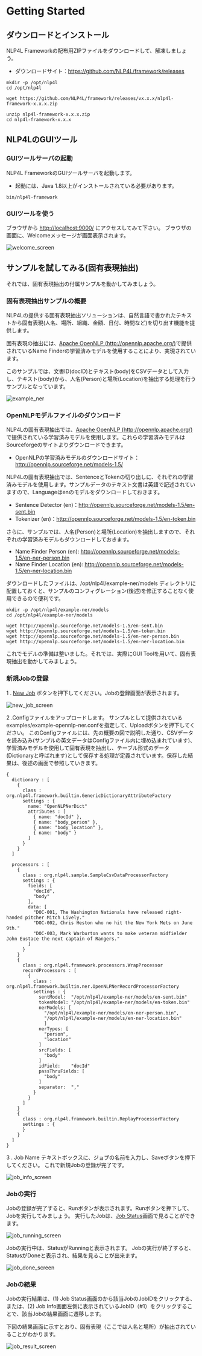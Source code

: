 # Getting Started

## ダウンロードとインストール

NLP4L Frameworkの配布用ZIPファイルをダウンロードして、解凍しましょう。


* ダウンロードサイト：https://github.com/NLP4L/framework/releases

```shell
mkdir -p /opt/nlp4l
cd /opt/nlp4l

wget https://github.com/NLP4L/framework/releases/vx.x.x/nlp4l-framework-x.x.x.zip

unzip nlp4l-framework-x.x.x.zip
cd nlp4l-framework-x.x.x

```

## NLP4LのGUIツール

### GUIツールサーバの起動

NLP4L FrameworkのGUIツールサーバを起動します。

* 起動には、Java 1.8以上がインストールされている必要があります。


```shell
bin/nlp4l-framework

```
### GUIツールを使う

ブラウザから [http://localhost:9000/](http://localhost:9000/) にアクセスしてみて下さい。
ブラウザの画面に、Welcomeメッセージが画面表示されます。

![welcome_screen](images/screenshot_welcome.png)

## サンプルを試してみる(固有表現抽出)

それでは、固有表現抽出の付属サンプルを動かしてみましょう。

### 固有表現抽出サンプルの概要

NLP4Lの提供する固有表現抽出ソリューションは、自然言語で書かれたテキストから固有表現(人名、場所、組織、金額、日付、時間など)を切り出す機能を提供します。

固有表現の抽出には、[Apache OpenNLP (http://opennlp.apache.org/)](http://opennlp.apache.org/)で提供されているName Finderの学習済みモデルを使用することにより、実現されています。

このサンプルでは、文書ID(docID)とテキスト(body)をCSVデータとして入力し、テキスト(body)から、人名(Person)と場所(Location)を抽出する処理を行うサンプルとなっています。


![example_ner](images/example_ner.png)



### OpenNLPモデルファイルのダウンロード

NLP4Lの固有表現抽出では、[Apache OpenNLP (http://opennlp.apache.org/)](http://opennlp.apache.org/)で提供されている学習済みモデルを使用します。これらの学習済みモデルはSourceforgeのサイトよりダウンロードできます。

* OpenNLPの学習済みモデルのダウンロードサイト：http://opennlp.sourceforge.net/models-1.5/

NLP4Lの固有表現抽出では、SentenceとTokenの切り出しに、それぞれの学習済みモデルを使用します。サンプルデータのテキスト文書は英語で記述されていますので、Languageはenのモデルをダウンロードしておきます。

* Sentence Detector (en)：http://opennlp.sourceforge.net/models-1.5/en-sent.bin
* Tokenizer (en)：http://opennlp.sourceforge.net/models-1.5/en-token.bin

さらに、サンプルでは、人名(Person)と場所(Location)を抽出しますので、それぞれの学習済みモデルもダウンロードしておきます。

* Name Finder Person (en): http://opennlp.sourceforge.net/models-1.5/en-ner-person.bin
* Name Finder Location (en): http://opennlp.sourceforge.net/models-1.5/en-ner-location.bin

ダウンロードしたファイルは、/opt/nlp4l/example-ner/models ディレクトリに配置しておくと、サンプルのコンフィグレーション(後述)を修正することなく使用できるので便利です。

```
mkdir -p /opt/nlp4l/example-ner/models
cd /opt/nlp4l/example-ner/models

wget http://opennlp.sourceforge.net/models-1.5/en-sent.bin
wget http://opennlp.sourceforge.net/models-1.5/en-token.bin
wget http://opennlp.sourceforge.net/models-1.5/en-ner-person.bin
wget http://opennlp.sourceforge.net/models-1.5/en-ner-location.bin

```

これでモデルの準備は整いました。それでは、実際にGUI Toolを用いて、固有表現抽出を動かしてみましょう。


### 新規Jobの登録

1 . [New Job](http://localhost:9000/dashboard/job/new) ボタンを押下してください。Jobの登録画面が表示されます。

![new_job_screen](images/screenshot_new_job.png)

2 .Configファイルをアップロードします。
サンプルとして提供されている examples/example-opennlp-ner.confを指定して、Uploadボタンを押下してください。
このConfigファイルには、先の概要の図で説明した通り、CSVデータを読み込み(サンプルの英文データはConfigファイル内に埋め込まれています)、学習済みモデルを使用して固有表現を抽出し、テーブル形式のデータ(Dictionaryと呼ばれます)として保存する処理が定義されています。保存した結果は、後述の画面で参照していきます。


```
{
  dictionary : [
    {
      class : org.nlp4l.framework.builtin.GenericDictionaryAttributeFactory
      settings : {
        name: "OpenNLPNerDict"
        attributes : [
          { name: "docId" },
          { name: "body_person" },
          { name: "body_location" },
          { name: "body" }
        ]
      }
    }
  ]

  processors : [
    {
      class : org.nlp4l.sample.SampleCsvDataProcessorFactory
      settings : {
        fields: [
          "docId",
          "body"
        ],
        data: [
          "DOC-001, The Washington Nationals have released right-handed pitcher Mitch Lively."
          "DOC-002, Chris Heston who no hit the New York Mets on June 9th."
          "DOC-003, Mark Warburton wants to make veteran midfielder John Eustace the next captain of Rangers."
        ]
      }
    }
    {
      class : org.nlp4l.framework.processors.WrapProcessor
      recordProcessors : [
        {
          class : org.nlp4l.framework.builtin.ner.OpenNLPNerRecordProcessorFactory
          settings : {
            sentModel:  "/opt/nlp4l/example-ner/models/en-sent.bin"
            tokenModel: "/opt/nlp4l/example-ner/models/en-token.bin"
            nerModels: [
              "/opt/nlp4l/example-ner/models/en-ner-person.bin",
              "/opt/nlp4l/example-ner/models/en-ner-location.bin"
              ]
            nerTypes: [
              "person",
              "location"
            ]
            srcFields: [
              "body"
            ]
            idField:    "docId"
            passThruFields: [
              "body"
            ]
            separator:  ","
          }
        }
      ]
    }
    {
      class : org.nlp4l.framework.builtin.ReplayProcessorFactory
      settings : {
      }
    }
  ]
}

```

3 . Job Name テキストボックスに、ジョブの名前を入力し、Saveボタンを押下してください。
これで新規Jobの登録が完了です。

![job_info_screen](images/screenshot_job_info.png)

### Jobの実行

Jobの登録が完了すると、Runボタンが表示されます。Runボタンを押下して、Jobを実行してみましょう。
実行したJobは、[Job Status](http://localhost:9000/dashboard/job/status)画面で見ることができます。


![job_running_screen](images/screenshot_job_running.png)

Jobの実行中は、StatusがRunningと表示されます。
Jobの実行が終了すると、StatusがDoneと表示され、結果を見ることが出来ます。

![job_done_screen](images/screenshot_job_done.png)


### Jobの結果

Jobの実行結果は、(1) Job Status画面のから該当JobのJobIDをクリックする、または、(2) Job Info画面左側に表示されているJobID（#1）をクリックすることで、該当Jobの結果画面に遷移します。

下図の結果画面に示すとおり、固有表現（ここでは人名と場所）が抽出されていることがわかります。

![job_result_screen](images/screenshot_job_result_ner.png)



